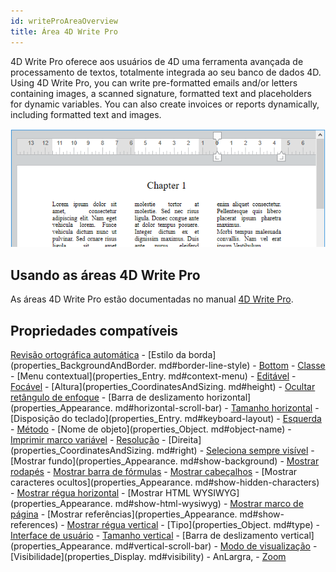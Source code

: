 ```yaml
---
id: writeProAreaOverview
title: Área 4D Write Pro
---
```


4D Write Pro oferece aos usuários de 4D uma ferramenta avançada de processamento de textos, totalmente integrada ao seu banco de dados 4D. Using 4D Write Pro, you can write pre-formatted emails and/or letters containing images, a scanned signature, formatted text and placeholders for dynamic variables. You can also create invoices or reports dynamically, including formatted text and images.


![](../assets/en/FormObjects/writePro2.png)


## Usando as áreas 4D Write Pro

As áreas 4D Write Pro estão documentadas no manual [4D Write Pro](https://doc.4d.com/4Dv17R6/4D/17-R6/4D-Write-Pro.100-4433851.fe.html).

## Propriedades compatíveis

[Revisão ortográfica automática](properties_Entry.md#auto-spellcheck) - \[Estilo da borda\](properties_BackgroundAndBorder. md#border-line-style) - [Bottom](properties_CoordinatesAndSizing.md#bottom) - [Classe](properties_Object.md#css-class) - \[Menu contextual\](properties_Entry. md#context-menu) - [Editável](properties_Entry.md#enterable) - [Focável](properties_Entry.md#focusable) - \[Altura\](properties_CoordinatesAndSizing. md#height) - [Ocultar retângulo de enfoque](properties_Appearance.md#hide-focus-rectangle) - \[Barra de deslizamento horizontal\](properties_Appearance. md#horizontal-scroll-bar) - [Tamanho horizontal](properties_ResizingOptions.md#horizontal-sizing) - \[Disposição do teclado\](properties_Entry. md#keyboard-layout) - [Esquerda](properties_CoordinatesAndSizing.md#left) - [Método](properties_Action.md#method) - \[Nome de objeto\](properties_Object. md#object-name) - [Imprimir marco variável](properties_Print.md#print-frame) - [Resolução](properties_Appearance.md#resolution) - \[Direita\](properties_CoordinatesAndSizing. md#right) - [Seleciona sempre visível](properties_Entry.md#selection-always-visible) - \[Mostrar fundo\](properties_Appearance. md#show-background) - [Mostrar rodapés](properties_Appearance.md#Show-footers) - [Mostrar barra de fórmulas](properties_Appearance.md#Show-formula-bar) - [Mostrar cabeçalhos](properties_Appearance.md#show-headers) - \[Mostrar caracteres ocultos\](properties_Appearance. md#show-hidden-characters) - [Mostrar régua horizontal](properties_Appearance.md#show-horizontal-ruler) - \[Mostrar HTML WYSIWYG\](properties_Appearance. md#show-html-wysiwyg) - [Mostrar marco de página](properties_Appearance.md#show-page-frame) - \[Mostrar referências\](properties_Appearance. md#show-references) - [Mostrar régua vertical](properties_Appearance.md#show-vertical-ruler) - \[Tipo\](properties_Object. md#type) - [Interface de usuário](properties_Appearance.md#user-interface) - [Tamanho vertical](properties_ResizingOptions.md#vertical-sizing) - \[Barra de deslizamento vertical\](properties_Appearance. md#vertical-scroll-bar) - [Modo de visualização](properties_Appearance.md#view-mode) - \[Visibilidade\](properties_Display. md#visibility) - AnLargra, - [Zoom](properties_Appearance.md#zoom)

